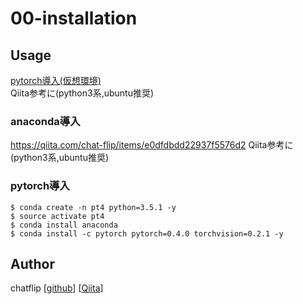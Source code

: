 00-installation
====

## Usage
[pytorch導入(仮想環境)](https://qiita.com/chat-flip/items/da974bef7d323c86184d)  
Qiita参考に(python3系,ubuntu推奨)  

### anaconda導入
https://qiita.com/chat-flip/items/e0dfdbdd22937f5576d2
Qiita参考に(python3系,ubuntu推奨)  

### pytorch導入
```
$ conda create -n pt4 python=3.5.1 -y
$ source activate pt4
$ conda install anaconda
$ conda install -c pytorch pytorch=0.4.0 torchvision=0.2.1 -y
```

## Author
chatflip
[[github](https://github.com/chatflip)]
[[Qiita](https://qiita.com/chat-flip)]